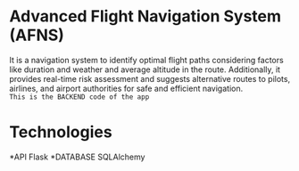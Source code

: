 # Advanced Flight Navigation System (AFNS)
It is a navigation system to identify optimal flight paths considering factors like duration and weather and average altitude in the route. Additionally, it provides real-time risk assessment and suggests alternative routes to pilots, airlines, and airport authorities for safe and efficient navigation.<br>
`This is the BACKEND code of the app`
# Technologies
*API
Flask
*DATABASE
SQLAlchemy
